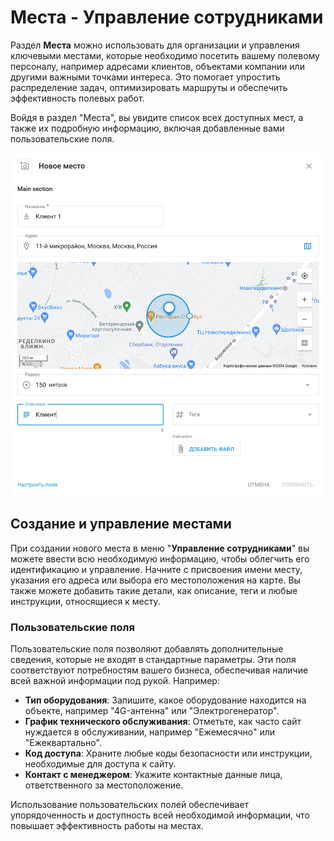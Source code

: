 # Места - Управление сотрудниками

Раздел **Места** можно использовать для организации и управления ключевыми местами, которые необходимо посетить вашему полевому персоналу, например адресами клиентов, объектами компании или другими важными точками интереса. Это помогает упростить распределение задач, оптимизировать маршруты и обеспечить эффективность полевых работ.

Войдя в раздел "Места", вы увидите список всех доступных мест, а также их подробную информацию, включая добавленные вами пользовательские поля.

![image-20241101-100231.png](attachments/image-20241101-100231.png)

## Создание и управление местами

При создании нового места в меню "**Управление сотрудниками**" вы можете ввести всю необходимую информацию, чтобы облегчить его идентификацию и управление. Начните с присвоения имени месту, указания его адреса или выбора его местоположения на карте. Вы также можете добавить такие детали, как описание, теги и любые инструкции, относящиеся к месту.

### Пользовательские поля

Пользовательские поля позволяют добавлять дополнительные сведения, которые не входят в стандартные параметры. Эти поля соответствуют потребностям вашего бизнеса, обеспечивая наличие всей важной информации под рукой. Например:

- **Тип оборудования**: Запишите, какое оборудование находится на объекте, например "4G-антенна" или "Электрогенератор".
- **График технического обслуживания**: Отметьте, как часто сайт нуждается в обслуживании, например "Ежемесячно" или "Ежеквартально".
- **Код доступа**: Храните любые коды безопасности или инструкции, необходимые для доступа к сайту.
- **Контакт с менеджером**: Укажите контактные данные лица, ответственного за местоположение.

Использование пользовательских полей обеспечивает упорядоченность и доступность всей необходимой информации, что повышает эффективность работы на местах.